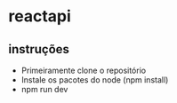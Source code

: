 # reactapi

## instruções

- Primeiramente clone o repositório
- Instale os pacotes do node (npm install)
- npm run dev
